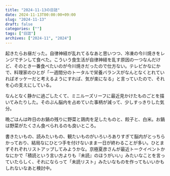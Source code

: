 ```yaml
---
title: "2024-11-13の日誌"
date: 2024-11-13T00:00:00+09:00
slug: "2024-11-13"
draft: false
categories: [""]
tags: ["日誌"]
archives: ["2024-11", "2024"]
---
```

起きたらお昼だった。自律神経が乱れてるなあと思いつつ、冷凍の今川焼きをレンジでチンして食べた。こういう食生活が自律神経を乱す原因の一つなんだけど、そのとき一番食べたいのが今川焼きだったので仕方ない。テレビかなにかで、料理家のひとが「一週間分のトータルで栄養バランスがなんとなくとれていればオッケーだと考えるようにすれば、気が楽になる」と言っていたので、それを心の支えにしている。

なんとなく静かに過ごしたくて、ミニルーズリーフに最近見かけたものごとを描いてみたりした。そのぶん脳内を占めていた事柄が減って、少しすっきりした気分。

晩ごはんは昨日のお鍋の残りに野菜と鶏肉を足したものと、餃子と、白米。お鍋は野菜がたくさん食べられるのも良いところ。

書きたいもの、読みたいもの、観たいものがいろいろありすぎて脳内がとっちらかっており、結局なにひとつ手を付けないまま一日が終わることが多い。ひとまずそれぞれリストアップしてみようかな。京極夏彦さんが最近トークイベントかなにかで「積読という言い方よりも『未読』のほうがいい」みたいなことを言っていたらしく、それにならって「未読リスト」みたいなものを作ってもいいかもしれないなあと検討中。
